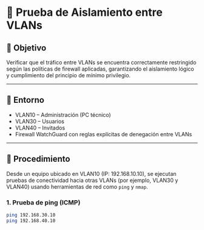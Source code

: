 # 🧪 Prueba de Aislamiento entre VLANs

## 🎯 Objetivo

Verificar que el tráfico entre VLANs se encuentra correctamente restringido según las políticas de firewall aplicadas, garantizando el aislamiento lógico y cumplimiento del principio de mínimo privilegio.

---

## 🧪 Entorno

- VLAN10 – Administración (PC técnico)
- VLAN30 – Usuarios
- VLAN40 – Invitados
- Firewall WatchGuard con reglas explícitas de denegación entre VLANs

---

## 🔧 Procedimiento

Desde un equipo ubicado en VLAN10 (IP: 192.168.10.10), se ejecutan pruebas de conectividad hacia otras VLANs (por ejemplo, VLAN30 y VLAN40) usando herramientas de red como `ping` y `nmap`.

### 1. Prueba de ping (ICMP)

```bash
ping 192.168.30.10
ping 192.168.40.10
